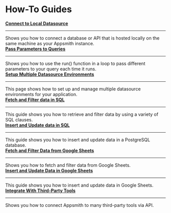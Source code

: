 # How-To Guides


<div className="containerGridSampleApp">
  <div className="containerColumnSampleApp columnGrid column-one">
        <div className="containerCol">
            <a href="/connect-data/how-to-guides/how-to-work-with-local-apis-on-appsmith"><strong>Connect to Local Datasource</strong></a>
        </div> <hr/>
        <div className="containerDescription">Shows you how to connect a database or API that is hosted locally on the same machine as your Appsmith instance.</div>
        <div className="containerTutorialLink"></div>
    </div>
    <div className="containerColumnSampleApp columnGrid column-two">
        <div className="containerCol">
           <a href="/connect-data/how-to-guides/how-to-pass-params-to-an-api"><strong>Pass Parameters to Queries</strong></a>
        </div><hr/>
        <div className="containerDescription">Shows you how to use the run() function in a loop to pass different parameters to your query each time it runs. </div>
         <div className="containerTutorialLink">
         </div>
    </div>
</div>

<div className="containerGridSampleApp">
  <div className="containerColumnSampleApp columnGrid column-one">
        <div className="containerCol">
            <a href="/connect-data/how-to-guides/setup-datasource-environments"><strong>Setup Multiple Datasource Environments</strong></a>
        </div> <hr/>
        <div className="containerDescription">This page shows how to set up and manage multiple datasource environments for your application.</div>
        <div className="containerTutorialLink"></div>
    </div>
    <div className="containerColumnSampleApp columnGrid column-two">
        <div className="containerCol">
           <a href="/connect-data/how-to-guides/fetch-and-filter-data-in-sql"><strong>Fetch and Filter data in SQL</strong></a>
        </div><hr/>
        <div className="containerDescription">This guide shows you how to retrieve and filter data by using a variety of SQL clauses.</div>
         <div className="containerTutorialLink">
         </div>
    </div>
</div>

<div className="containerGridSampleApp">
 <div className="containerColumnSampleApp columnGrid column-one">
        <div className="containerCol">
            <a href="/connect-data/how-to-guides/insert-and-update-data-in-sql"><strong>Insert and Update data in SQL</strong></a>
        </div><hr/>
        <div className="containerDescription">This guide shows you how to insert and update data in a PostgreSQL database. </div>
    </div>
  <div className="containerColumnSampleApp columnGrid column-two">
    <div className="containerCol">
        <a href="/connect-data/how-to-guides/filter-data-google-sheet"><strong>Fetch and Filter Data from Google Sheets</strong></a>
    </div><hr/>
     <div className="containerDescription">Shows you how to fetch and filter data from Google Sheets. </div>
  </div>
</div>

<div className="containerGridSampleApp">
 <div className="containerColumnSampleApp columnGrid column-one">
        <div className="containerCol">
            <a href="/connect-data/how-to-guides/insert-and-update-data-in-google-sheets"><strong>Insert and Update Data in Google Sheets</strong></a>
        </div> <hr/>
        <div className="containerDescription">This guide shows you how to insert and update data in Google Sheets.</div>
        <div className="containerTutorialLink"></div>
    </div>
<div className="containerColumnSampleApp columnGrid column-two">
        <div className="containerCol">
           <a href="/connect-data/integrations"><strong>Integrate With Third-Party Tools</strong></a>
        </div><hr/>
        <div className="containerDescription">Shows you how to connect Appsmith to many third-party tools via API. </div>
         <div className="containerTutorialLink">
         </div>
    </div>
</div>
